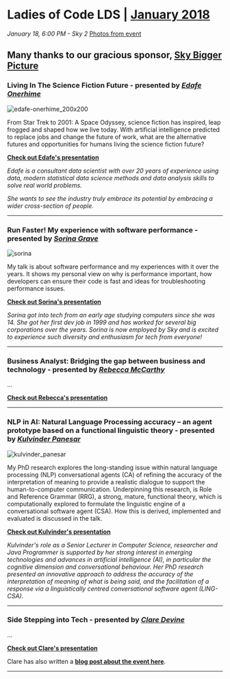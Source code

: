 # Ladies of Code LDS | [January 2018](https://www.meetup.com/Ladies-of-Code-Leeds/events/245909469/)

_January 18, 6:00 PM - Sky 2_ [Photos from event](https://www.meetup.com/Ladies-of-Code-Leeds/photos/28498435/)

## Many thanks to our gracious sponsor, [Sky Bigger Picture](https://twitter.com/skybiggerpic)

### Living In The Science Fiction Future - presented by [_Edafe Onerhime_](https://twitter.com/ekoner)

![edafe-onerhime_200x200](https://user-images.githubusercontent.com/1515961/35159110-16eb8ea2-fd31-11e7-9261-b5db8629c3a3.png)

From Star Trek to 2001: A Space Odyssey, science fiction has inspired, leap frogged and shaped how we live today. With artificial intelligence predicted to replace jobs and change the future of work, what are the alternative futures and opportunities for humans living the science fiction future?

[**Check out Edafe's presentation**](https://docs.google.com/presentation/d/118RXDTBff-KP4ieN6nIiDuWBcsXdH_RdUjtaDBbwFvk/edit#slide=id.gcb9a0b074_1_0)

_Edafe is a consultant data scientist with over 20 years of experience using data, modern statistical data science methods and data analysis skills to solve real world problems._

_She wants to see the industry truly embrace its potential by embracing a wider cross-section of people._

-----

### Run Faster! My experience with software performance - presented by [_Sorina Grave_](https://www.linkedin.com/in/sorina-grave-2624a268/)

![sorina](https://user-images.githubusercontent.com/1515961/35470393-ba32db1e-0340-11e8-8c80-41431637c19f.jpg)

My talk is about software performance and my experiences with it over the years. It shows my personal view on why is performance important, how developers can ensure their code is fast and ideas for troubleshooting performance issues.

[**Check out Sorina's presentation**](https://drive.google.com/file/d/1QglLZ5E3lvT7PKZ65pGp3GwDOTOi3GYN/view)


_Sorina got into tech from an early age studying computers since she was 14. She got her first dev job in 1999 and has worked for several big corporations over the years. Sorina is now employed by Sky and is excited to experience such diversity and enthusiasm for tech from everyone!_


-----

### Business Analyst: Bridging the gap between business and technology - presented by [_Rebecca McCarthy_](https://uk.linkedin.com/in/rebecca-mccarthy-692099a7)

...

[**Check out Rebecca's presentation**](#)


-----

### NLP in AI: Natural Language Processing accuracy – an agent prototype based on a functional linguistic theory - presented by [_Kulvinder Panesar_](https://uk.linkedin.com/in/kulvinder-panesar-ph-d-6645a721)

![kulvinder_panesar](https://user-images.githubusercontent.com/1515961/35470404-dd8923a2-0340-11e8-87e9-3a17e5c4cce9.jpg)

My PhD research explores the long-standing issue within natural language processing (NLP) conversational agents (CA) of refining the accuracy of the interpretation of meaning to provide a realistic dialogue to support the human-to-computer communication. Underpinning this research, is Role and Reference Grammar (RRG), a strong, mature, functional theory, which is computationally explored to formulate the linguistic engine of a conversational software agent (CSA). How this is derived, implemented and evaluated is discussed in the talk.

[**Check out Kulvinder's presentation**](https://drive.google.com/open?id=0B-EcDVPirelzSEozSHEwLWpyQ0pqQXplaHZHeUhEOWJBTUNz)

_Kulvinder's role as a Senior Lecturer in Computer Science, researcher and Java Programmer is supported by her strong interest in emerging technologies and advances in artificial intelligence (AI), in particular the cognitive dimension and conversational behaviour. Her PhD research presented an innovative approach to address the accuracy of the interpretation of meaning of what is being said, and the facilitation of a response via a linguistically centred conversational software agent (LING-CSA)._

-----

### Side Stepping into Tech - presented by [_Clare Devine_](https://twitter.com/clarecodes)

...

[**Check out Clare's presentation**](#)

Clare has also written a [**blog post about the event here**](https://clarecodes.com/2018/01/19/ladies-of-code-january-meetup/).


-----

